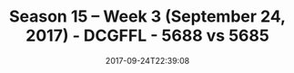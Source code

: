 ---
title: Season 15 – Week 3 (September 24, 2017) - DCGFFL - 5688 vs 5685
teams_score:
- team: 5688
  score: 37
- team: 5685
  score: 12
mvp: RJ Martin, Daniel Erkenbrack
game-ball: CJ Babb, Chase Hoye
season: 15
week: 3
date: '2017-09-24T22:39:08'
pageid: season-15-week-3-september-24-2017-5688-vs-5685
---